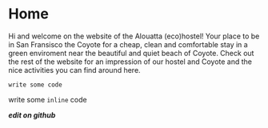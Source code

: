 Home
===================

Hi and welcome on the website of the Alouatta (eco)hostel! 
Your place to be in San Fransisco the Coyote for a cheap, clean and comfortable stay in a green enviroment near the beautiful and quiet beach of Coyote. Check out the rest of the website for an impression of our hostel and Coyote and the nice activities you can find around here.



    write some code

write some `inline` code

***edit on github***
